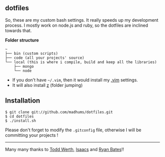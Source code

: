 ## dotfiles
So, these are my custom bash settings. It really speeds up my development process.
I mostly work on node.js and ruby, so the dotfiles are inclined towards that.

**Folder structure**
```
~
├── bin (custom scripts)
├── code (all your projects' source)
└── local (this is where i compile, build and keep all the libraries)
    ├── mongo
    └── node
```

* If you don't have `~/.vim`, then it would install my [.vim](http://github.com/madhums/.vim) settings.
* It will also install [z](http://github.com/rupa/z) (folder jumping)

## Installation
    $ git clone git://github.com/madhums/dotfiles.git
    $ cd dotfiles
    $ ./install.sh

Please don't forget to modify the `.gitconfig` file, otherwise I will be committing your projects !

---
Many many thanks to [Todd Werth](https://github.com/twerth/dotfiles "todd's dotfiles"), [Isaacs](https://github.com/isaacs/dotfiles "isaacs's dotfiles") and [Ryan Bates](https://github.com/ryanb/dotfiles "ryan's dotfiles")!!
